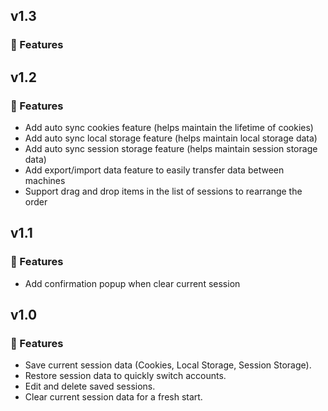 ## v1.3
### 🚀 Features


## v1.2
### 🚀 Features
- Add auto sync cookies feature (helps maintain the lifetime of cookies)
- Add auto sync local storage feature (helps maintain local storage data)
- Add auto sync session storage feature (helps maintain session storage data)
- Add export/import data feature to easily transfer data between machines
- Support drag and drop items in the list of sessions to rearrange the order

## v1.1
### 🚀 Features
- Add confirmation popup when clear current session

## v1.0
### 🚀 Features
- Save current session data (Cookies, Local Storage, Session Storage).
- Restore session data to quickly switch accounts.
- Edit and delete saved sessions.
- Clear current session data for a fresh start.